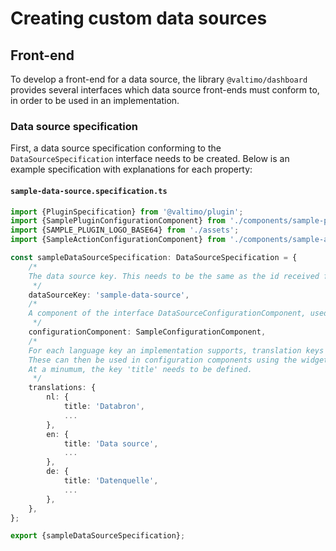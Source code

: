 # Creating custom data sources

## Front-end

To develop a front-end for a data source, the library `@valtimo/dashboard` provides several interfaces which data source
front-ends must conform to, in order to be used in an implementation.

### Data source specification

First, a data source specification conforming to the `DataSourceSpecification` interface needs to be created. Below is an example
specification with explanations for each property:

#### **`sample-data-source.specification.ts`**
```typescript
import {PluginSpecification} from '@valtimo/plugin';
import {SamplePluginConfigurationComponent} from './components/sample-plugin-configuration/sample-plugin-configuration.component';
import {SAMPLE_PLUGIN_LOGO_BASE64} from './assets';
import {SampleActionConfigurationComponent} from './components/sample-action-configuration/sample-action-configuration.component';

const sampleDataSourceSpecification: DataSourceSpecification = {
    /* 
    The data source key. This needs to be the same as the id received from the back-end.
     */
    dataSourceKey: 'sample-data-source',
    /* 
    A component of the interface DataSourceConfigurationComponent, used to configure the data source.
     */
    configurationComponent: SampleConfigurationComponent,
    /* 
    For each language key an implementation supports, translation keys with a translation are provided below. 
    These can then be used in configuration components using the widgetTranslate pipe or the WidgetTranslationService.
    At a minumum, the key 'title' needs to be defined.
     */
    translations: {
        nl: {
            title: 'Databron',
            ...
        },
        en: {
            title: 'Data source',
            ...
        },
        de: {
            title: 'Datenquelle',
            ...
        },
    },
};

export {sampleDataSourceSpecification};
```
